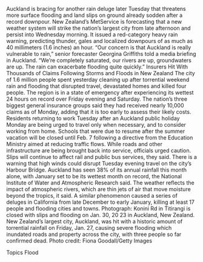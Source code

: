 Auckland is bracing for another rain deluge later Tuesday that threatens more surface flooding and land slips on ground already sodden after a record downpour.
New Zealand’s MetService is forecasting that a new weather system will strike the nation’s largest city from late afternoon and persist into Wednesday morning. It issued a red-category heavy rain warning, predicting thunder, gales and localized downpours of as much as 40 millimeters (1.6 inches) an hour.
“Our concern is that Auckland is really vulnerable to rain,” senior forecaster Georgina Griffiths told a media briefing in Auckland. “We’re completely saturated, our rivers are up, groundwaters are up. The rain can exacerbate flooding quite quickly.”
Insurers Hit With Thousands of Claims Following Storms and Floods in New Zealand
The city of 1.6 million people spent yesterday cleaning up after torrential weekend rain and flooding that disrupted travel, devastated homes and killed four people. The region is in a state of emergency after experiencing its wettest 24 hours on record over Friday evening and Saturday.
The nation’s three biggest general insurance groups said they had received nearly 10,000 claims as of Monday, adding that it is too early to assess their likely costs.
Residents returning to work Tuesday after an Auckland public holiday Monday are being urged to travel only when necessary, and to consider working from home. Schools that were due to resume after the summer vacation will be closed until Feb. 7 following a directive from the Education Ministry aimed at reducing traffic flows.
While roads and other infrastructure are being brought back into service, officials urged caution. Slips will continue to affect rail and public bus services, they said. There is a warning that high winds could disrupt Tuesday evening travel on the city’s Harbour Bridge.
Auckland has seen 38% of its annual rainfall this month alone, with January set to be its wettest month on record, the National Institute of Water and Atmospheric Research said. The weather reflects the impact of atmospheric rivers, which are thin jets of air that move moisture beyond the tropics, it said.
A similar phenomenon caused a series of deluges in California from late December to early January, killing at least 17 people and flooding cities and towns.
Photograph: Konini Rd in Titirangi is closed with slips and flooding on Jan. 30, 20
23 in Auckland, New Zealand. New Zealand’s largest city, Auckland, was hit with a historic amount of torrential rainfall on Friday, Jan. 27, causing severe flooding which inundated roads and property across the city, with three people so far confirmed dead. Photo credit: Fiona Goodall/Getty Images

Topics
Flood
